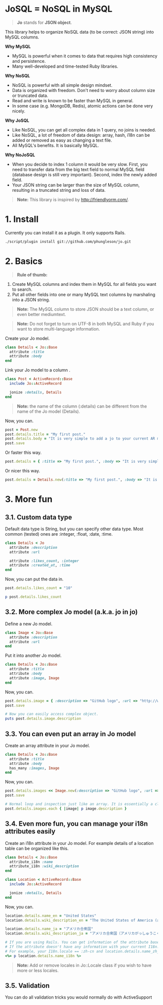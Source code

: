 # JoSQL = NoSQL in MySQL

> <b>Jo</b> stands for <b>JSON object</b>.

This library helps to organize NoSQL data (to be correct: JSON string) into MySQL columns.

<b>Why MySQL</b>

* MySQL is powerful when it comes to data that requires high consistency and persistence.
* Many well-developed and time-tested Ruby libraries.

<b>Why NoSQL</b>

* NoSQL is powerful with all simple design mindset.
* Data is organized with freedom. Don't need to worry about column size or truncated data.
* Read and write is known to be faster than MySQL in general.
* In some case (e.g. MongoDB, Redis), atomic actions can be done very nicely.

<b>Why JoSQL</b>

* Like NoSQL, you can get all complex data in 1 query, no joins is needed.
* Like NoSQL, a lot of freedom of data design: array, hash, i18n can be added or removed as easy as changing a text file.
* All MySQL's benefits. It is basically MySQL.

<b>Why NoJoSQL</b>

* When you decide to index 1 column it would be very slow. First, you need to transfer data from the big text field to normal MySQL field (database design is still very important). Second, index the newly added field.
* Your JSON string can be larger than the size of MySQL column, resulting in a truncated string and loss of data.

> <b>Note:</b> This library is inspired by http://friendlyorm.com/.

# 1. Install

Currently you can install it as a plugin. It only supports Rails.

```sh
./script/plugin install git://github.com/phungleson/jo.git
```

# 2. Basics

> <b>Rule of thumb:</b>

1. Create MySQL columns and index them in MySQL for all fields you want to search.
2. Put all other fields into one or many MySQL text columns by marshaling into a JSON string.

> <b>Note:</b> The MySQL column to store JSON should be a text column, or even better mediumtext.

> <b>Note:</b> Do not forget to turn on UTF-8 in both MySQL and Ruby if you want to store multi-language information.

Create your Jo model.

```ruby
class Details < Jo::Base
  attribute :title
  attribute :body
end
```

Link your Jo model to a column .

```ruby
class Post < ActiveRecord::Base
  include Jo::ActiveRecord

  jonize :details, Details
end
```

> <b>Note:</b> the name of the column (:details) can be different from the name of the Jo model (Details).

Now, you can.

```ruby
post = Post.new
post.details.title = "My first post."
post.details.body = "It is very simple to add a jo to your current AR model!"
post.save
```

Or faster this way.

```ruby
post.details = { :title => "My first post.", :body => "It is very simple to add a jo to your current AR model!" }
```

Or nicer this way.

```ruby
post.details = Details.new(:title => "My first post.", :body => "It is very simple to add a jo to your current AR model!")
```

# 3. More fun

## 3.1. Custom data type

Default data type is String, but you can specify other data type. Most common (tested) ones are :integer, :float, :date, :time.

```ruby
class Details < Jo
  attribute :description
  attribute :url

  attribute :likes_count, :integer
  attribute :created_at, :time
end
```

Now, you can put the data in.

```ruby
post.details.likes_count = "10"

p post.details.likes_count
```

## 3.2. More complex Jo model (a.k.a. jo in jo)

Define a new Jo model.

```ruby
class Image < Jo::Base
  attribute :description
  attribute :url
end
```

Put it into another Jo model.

```ruby
class Details < Jo::Base
  attribute :title
  attribute :body
  attribute :image, Image
end
```

Now, you can.

```ruby
post.details.image = { :description => "GitHub logo", :url => "http://www.github.com/images/modules/header/logov3-hover.png" }
post.save

# Now you can easily access complex object.
puts post.details.image.description
```

## 3.3. You can even put an array in Jo model

Create an array attribute in your Jo model.

```ruby
class Details < Jo::Base
  attribute :title
  attribute :body
  has_many :images, Image
end
```

Now, you can.

```ruby
post.details.images << Image.new(:description => "GitHub logo", :url => "http://www.github.com/images/modules/header/logov3-hover.png")
post.save

# Normal loop and inspection just like an array. It is essentially a class inherited from Array.
post.details.images.each { |image| p image.description }
```

## 3.4. Even more fun, you can manage your i18n attributes easily

Create an i18n attribute in your Jo model. For example details of a location table can be organized like this.

```ruby
class Details < Jo::Base
  attribute_i18n :name
  attribute_i18n :wiki_description
end

class Location < ActiveRecord::Base
  include Jo::ActiveRecord

  jonize :details, Details
end
```

Now, you can.

```ruby
location.details.name_en = "United States"
location.details.wiki_description_en = "The United States of America (also referred to as the United States, the U.S., the USA, the States, or America) is a federal constitutional republic comprising fifty states and a federal district."

location.details.name_ja = "アメリカ合衆国"
location.details.wiki_description_ja = "アメリカ合衆国（アメリカがっしゅうこく、英語: United States of America）、通称アメリカは、北アメリカ大陸および北太平洋に位置する連邦共和国。"

# If you are using Rails. You can get information of the attribute based on your current I18n.locale.
# If the attribute doesn't have any information with your current I18n.locale, you will fallback to :en description.
# For example, your I18n.locale == :zh-cn and location.details.name_zh_cn.blank?, you will get location.details.name_en with the following code.
<%= p location.details.name_i18n %>
```

> <b>Note:</b> Add or remove locales in Jo::Locale class if you wish to have more or less locales.

## 3.5. Validation

You can do all validation tricks you would normally do with ActiveSupport
